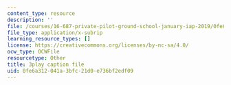 ```yaml
---
content_type: resource
description: ''
file: /courses/16-687-private-pilot-ground-school-january-iap-2019/0fe6a312041a3bfc21d0e736bf2edf09_Nts_8ZLIxwo.srt
file_type: application/x-subrip
learning_resource_types: []
license: https://creativecommons.org/licenses/by-nc-sa/4.0/
ocw_type: OCWFile
resourcetype: Other
title: 3play caption file
uid: 0fe6a312-041a-3bfc-21d0-e736bf2edf09
---
```

